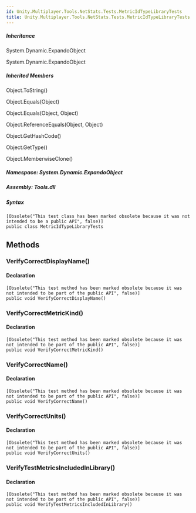 ```yaml
---  
id: Unity.Multiplayer.Tools.NetStats.Tests.MetricIdTypeLibraryTests  
title: Unity.Multiplayer.Tools.NetStats.Tests.MetricIdTypeLibraryTests  
---
```


<div class="markdown level0 summary">

</div>

<div class="markdown level0 conceptual">

</div>

<div class="inheritance">

##### Inheritance

<div class="level0">

System.Dynamic.ExpandoObject

</div>

<div class="level1">

System.Dynamic.ExpandoObject

</div>

</div>

<div class="inheritedMembers">

##### Inherited Members

<div>

Object.ToString()

</div>

<div>

Object.Equals(Object)

</div>

<div>

Object.Equals(Object, Object)

</div>

<div>

Object.ReferenceEquals(Object, Object)

</div>

<div>

Object.GetHashCode()

</div>

<div>

Object.GetType()

</div>

<div>

Object.MemberwiseClone()

</div>

</div>

##### **Namespace**: System.Dynamic.ExpandoObject

##### **Assembly**: Tools.dll

##### Syntax

``` lang-csharp
[Obsolete("This test class has been marked obsolete because it was not intended to be a public API", false)]
public class MetricIdTypeLibraryTests
```

## Methods 

### VerifyCorrectDisplayName()

<div class="markdown level1 summary">

</div>

<div class="markdown level1 conceptual">

</div>

#### Declaration

``` lang-csharp
[Obsolete("This test method has been marked obsolete because it was not intended to be part of the public API", false)]
public void VerifyCorrectDisplayName()
```

### VerifyCorrectMetricKind()

<div class="markdown level1 summary">

</div>

<div class="markdown level1 conceptual">

</div>

#### Declaration

``` lang-csharp
[Obsolete("This test method has been marked obsolete because it was not intended to be part of the public API", false)]
public void VerifyCorrectMetricKind()
```

### VerifyCorrectName()

<div class="markdown level1 summary">

</div>

<div class="markdown level1 conceptual">

</div>

#### Declaration

``` lang-csharp
[Obsolete("This test method has been marked obsolete because it was not intended to be part of the public API", false)]
public void VerifyCorrectName()
```

### VerifyCorrectUnits()

<div class="markdown level1 summary">

</div>

<div class="markdown level1 conceptual">

</div>

#### Declaration

``` lang-csharp
[Obsolete("This test method has been marked obsolete because it was not intended to be part of the public API", false)]
public void VerifyCorrectUnits()
```

### VerifyTestMetricsIncludedInLibrary()

<div class="markdown level1 summary">

</div>

<div class="markdown level1 conceptual">

</div>

#### Declaration

``` lang-csharp
[Obsolete("This test method has been marked obsolete because it was not intended to be part of the public API", false)]
public void VerifyTestMetricsIncludedInLibrary()
```
